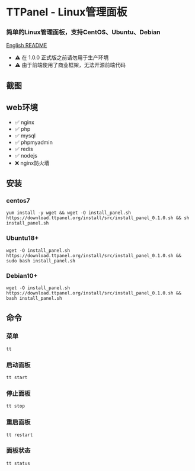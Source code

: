 # TTPanel - Linux管理面板

### 简单的Linux管理面板，支持CentOS、Ubuntu、Debian

[English README](README_en.md)

- ⚠️ 在 1.0.0 正式版之前请勿用于生产环境
- ⚠️ 由于前端使用了商业框架，无法开源前端代码


## 截图


## web环境

- ✅ nginx
- ✅ php
- ✅ mysql
- ✅ phpmyadmin
- ✅ redis
- ✅ nodejs
- ❌ nginx防火墙




## 安装

### centos7

```
yum install -y wget && wget -O install_panel.sh https://download.ttpanel.org/install/src/install_panel_0.1.0.sh && sh install_panel.sh
```

### Ubuntu18+

```
wget -O install_panel.sh https://download.ttpanel.org/install/src/install_panel_0.1.0.sh && sudo bash install_panel.sh
```

### Debian10+

```
wget -O install_panel.sh https://download.ttpanel.org/install/src/install_panel_0.1.0.sh && bash install_panel.sh
```

## 命令

### 菜单

```
tt
```
### 启动面板

```
tt start
```
### 停止面板

```
tt stop
```
### 重启面板

```
tt restart
```
### 面板状态

```
tt status
```
